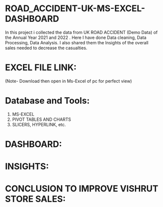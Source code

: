 # ROAD_ACCIDENT-UK-MS-EXCEL-DASHBOARD

In this project i collected the data from UK ROAD ACCIDENT (Demo Data) of the Annual Year 2021 and 2022 .
Here I have done Data cleaning, Data Processing, Data Analysis.
I also shared them the Insights of the overall sales needed to decrease the casualties.

# EXCEL FILE LINK:
(Note- Download then open in Ms-Excel of pc for perfect view)



# Database and Tools:
1. MS-EXCEL
2. PIVOT TABLES AND CHARTS
3. SLICERS, HYPERLINK, etc.

# DASHBOARD:


# INSIGHTS:

# CONCLUSION TO IMPROVE VISHRUT STORE SALES:
